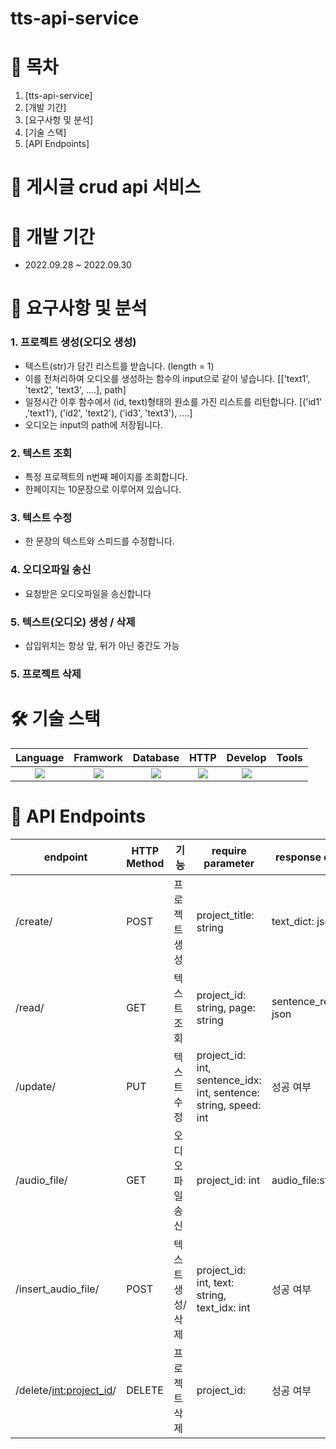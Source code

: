 # tts-api-service
# 📎 목차

1. [tts-api-service]
2. [개발 기간]
3. [요구사항 및 분석]
4. [기술 스택]
5. [API Endpoints]


# 🚀 게시글 crud api 서비스

# 📆 개발 기간
- 2022.09.28 ~ 2022.09.30


# 📝 요구사항 및 분석
### 1. 프로젝트 생성(오디오 생성)

-  텍스트(str)가 담긴 리스트를 받습니다. (length = 1)
- 이를 전처리하여 오디오를 생성하는 함수의 input으로 같이 넣습니다.
[['text1', 'text2', 'text3', ....], path]
- 일정시간 이후 함수에서 (id, text)형태의 원소를 가진 리스트를 리턴합니다.
[('id1' ,'text1'), ('id2', 'text2'), ('id3', 'text3'), ....]
- 오디오는 input의 path에 저장됩니다.

### 2. 텍스트 조회

- 특정 프로젝트의 n번째 페이지를 조회합니다.
- 한페이지는 10문장으로 이루어져 있습니다.


### 3. 텍스트 수정

- 한 문장의 텍스트와 스피드를 수정합니다.

### 4. 오디오파일 송신

- 요청받은 오디오파일을 송신합니다

### 5. 텍스트(오디오) 생성 / 삭제

- 삽입위치는 항상 앞, 뒤가 아닌 중간도 가능


### 5. 프로젝트 삭제


# 🛠 기술 스택
Language | Framwork | Database | HTTP | Develop | Tools
| :----------------------------------------------------------------------------------------------------: | :----------------------------------------------------------------------------------------------------: | :--------------------------------------------------------------------------------------------------: | :----------------------------------------------------------------------------------------------------------: | :------------------------------------------------------------------------------------------------------: | :------------------------------------------------------------------------------------------------------: |
| <img src="https://img.shields.io/badge/python-3776AB?style=for-the-badge&logo=python&logoColor=white"> | <img src="https://img.shields.io/badge/django-092E20?style=for-the-badge&logo=django&logoColor=white"> | <img src="https://img.shields.io/badge/mysql-4479A1?style=for-the-badge&logo=mysql&logoColor=white"> | <img src="https://img.shields.io/badge/postman-FF6C37?style=for-the-badge&logo=postman&logoColor=white"> | <img src="https://img.shields.io/badge/git-F05032?style=for-the-badge&logo=git&logoColor=white"> 

# 🎯 API Endpoints
| endpoint | HTTP Method | 기능   | require parameter                                                                                                   | response data |
|----------|-------------|------|---------------------------------------------------------------------------------------------------------------------|---------------|
| /create/ | POST | 프로젝트 생성 | project_title: string | text_dict: json |
| /read/ | GET | 텍스트 조회 | project_id: string, page: string | sentence_result: json |
| /update/| PUT | 텍스트 수정 | project_id: int, sentence_idx: int, sentence: string, speed: int | 성공 여부 |
| /audio_file/| GET | 오디오파일 송신| project_id: int| audio_file:string |
| /insert_audio_file/| POST | 텍스트 생성/삭제 | project_id: int, text: string, text_idx: int | 성공 여부 |
| /delete/<int:project_id>/ | DELETE | 프로젝트 삭제 | project_id:| 성공 여부 |
